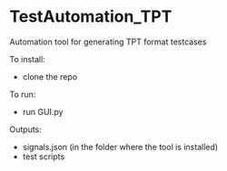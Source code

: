 # TestAutomation_TPT
Automation tool for generating TPT format testcases

To install:

- clone the repo


To run:

- run GUI.py


Outputs:

- signals.json (in the folder where the tool is installed)
- test scripts